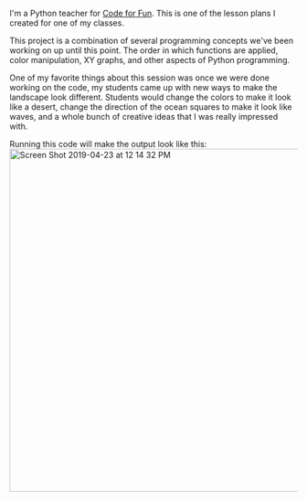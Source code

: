 I'm a Python teacher for [Code for Fun](https://www.codeforfun.com/). This is one of the lesson plans I created for one of my classes.

This project is a combination of several programming concepts we've been working on up until this point. The order in which functions are applied, color manipulation, XY graphs, and other aspects of Python programming.

One of my favorite things about this session was once we were done working on the code, my students came up with new ways to make the landscape look different.
Students would change the colors to make it look like a desert, change the direction of the ocean squares to make it look like waves, and a whole bunch of creative ideas that I was really impressed with. 

Running this code will make the output look like this:
<img width="600" alt="Screen Shot 2019-04-23 at 12 14 32 PM" src="https://user-images.githubusercontent.com/16840579/56609224-66d77300-65c1-11e9-99da-b0b26abd2432.png">
